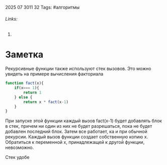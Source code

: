 2025 07 3011 32
Tags: #алгоритмы 
###### Links: 
1) 
# Заметка
Рекурсивные функции также используют стек вызовов. Это можно увидеть на примере вычисления факториала
```js
function fact(x){
	if(x=== 1){
		return 1
	} else {
		return x * fact(x-1)
	}
}
```
При запуске этой функции  каждый вызов fact(x-1) будет добавлять блок в стек, причем ни один из них не будет разрешаться, пока не будет добавлен последний блок. Затем все работает, ка и при обычной рекурсии.
Каждый вызов функции создает собственную копию x. Обратиться к переменной x, принадлежащей к другой функции, невозможно.

Стек удобе